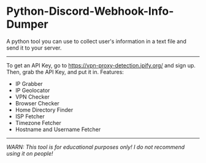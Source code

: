 # Python-Discord-Webhook-Info-Dumper
A python tool you can use to collect user's information in a text file and send it to your server.
__________________________________________________________________________________________________________________
To get an API Key, go to https://vpn-proxy-detection.ipify.org/ and sign up. Then, grab the API Key, and put it in.
Features:
* IP Grabber
* IP Geolocator
* VPN Checker
* Browser Checker
* Home Directory Finder
* ISP Fetcher
* Timezone Fetcher
* Hostname and Username Fetcher
---------------------------------------------------------------------------------------
_WARN: This tool is for educational purposes only! I do not recommend using it on people!_
